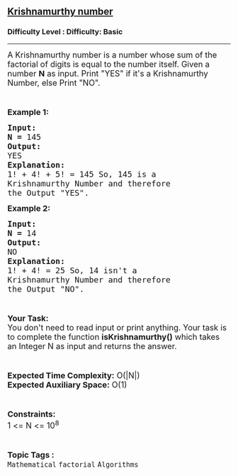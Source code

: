 <h2><a href="https://www.geeksforgeeks.org/problems/krishnamurthy-number1323/0">Krishnamurthy number</a></h2><h3>Difficulty Level : Difficulty: Basic</h3><hr><div class="problems_problem_content__Xm_eO"><p><span style="font-size:18px">A Krishnamurthy number is a number whose sum of the factorial of digits is equal to the number itself. Given a number <strong>N</strong> as input. Print "YES" if it's a Krishnamurthy Number, else Print "NO".</span></p>

<p>&nbsp;</p>

<p><span style="font-size:18px"><strong>Example 1:<strong> </strong></strong></span></p>

<pre><span style="font-size:18px"><strong>Input:</strong></span>
<span style="font-size:18px"><strong>N = </strong>145</span>
<span style="font-size:18px"><strong>Output:</strong></span>
<span style="font-size:18px">YES</span>
<span style="font-size:18px"><strong>Explanation:</strong></span>
<span style="font-size:18px">1! + 4! + 5! = 145 So, 145 is a 
Krishnamurthy Number and therefore 
the Output "YES".</span></pre>

<p><span style="font-size:18px"><strong>Example 2:<strong> </strong></strong></span></p>

<pre><span style="font-size:18px"><strong>Input:</strong></span>
<span style="font-size:18px"><strong>N = </strong>14</span>
<span style="font-size:18px"><strong>Output:</strong></span>
<span style="font-size:18px">NO</span>
<span style="font-size:18px"><strong>Explanation:</strong></span>
<span style="font-size:18px">1! + 4! = 25 So, 14 isn't a 
Krishnamurthy Number and therefore 
the Output "NO".</span></pre>

<p>&nbsp;</p>

<p><span style="font-size:18px"><strong>Your Task:</strong><br>
You don't need to read input or print anything. Your task is to complete the function <strong>isKrishnamurthy()</strong> which takes an Integer N as input and returns the answer.</span></p>

<p>&nbsp;</p>

<p><span style="font-size:18px"><strong>Expected Time Complexity:</strong> O(|N|)<br>
<strong>Expected Auxiliary Space:</strong> O(1)</span></p>

<p>&nbsp;</p>

<p><span style="font-size:18px"><strong>Constraints:</strong></span><br>
<span style="font-size:18px">1 &lt;= N &lt;= 10<sup>8</sup></span></p>
</div><br><p><span style=font-size:18px><strong>Topic Tags : </strong><br><code>Mathematical</code>&nbsp;<code>factorial</code>&nbsp;<code>Algorithms</code>&nbsp;